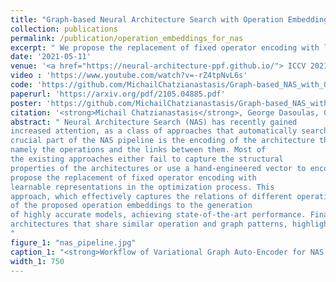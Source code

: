 ```yaml
---
title: "Graph-based Neural Architecture Search with Operation Embeddings"
collection: publications
permalink: /publication/operation_embeddings_for_nas
excerpt: " We propose the replacement of fixed operator encoding with learnable representations in the optimization process. [Read More](https://michailchatzianastasis.github.io/publication/operation_embeddings_for_nas) "
date: '2021-05-11'
venue: '<a href="https://neural-architecture-ppf.github.io/"> ICCV 2021 Workshop on Neural Architectures: Past, Present and Future </a>'
video : 'https://www.youtube.com/watch?v=-rZ4tpNvL6s'
code: 'https://github.com/MichailChatzianastasis/Graph-based_NAS_with_Operation_Embeddings'
paperurl: 'https://arxiv.org/pdf/2105.04885.pdf'
poster: 'https://github.com/MichailChatzianastasis/Graph-based_NAS_with_Operation_Embeddings/blob/master/Graph_based_neural_architecture_search_with_operation_embeddings_ICCV.pdf'
citation: '<strong>Michail Chatzianastasis</strong>, George Dasoulas, Georgios Siolas, Michalis Vazirgiannis'
abstract: " Neural Architecture Search (NAS) has recently gained
increased attention, as a class of approaches that automatically searches in an input space of network architectures. A
crucial part of the NAS pipeline is the encoding of the architecture that consists of the applied computational blocks,
namely the operations and the links between them. Most of
the existing approaches either fail to capture the structural
properties of the architectures or use a hand-engineered vector to encode the operator information. In this paper, we
propose the replacement of fixed operator encoding with
learnable representations in the optimization process. This
approach, which effectively captures the relations of different operations, leads to smoother and more accurate representations of the architectures and consequently to improved performance of the end task. Our extensive evaluation in ENAS benchmark demonstrates the effectiveness
of the proposed operation embeddings to the generation
of highly accurate models, achieving state-of-the-art performance. Finally, our method produces top-performing
architectures that share similar operation and graph patterns, highlighting a strong correlation between architecture’s structural properties and performance
"
figure_1: "nas_pipeline.jpg"
caption_1: "<strong>Workflow of Variational Graph Auto-Encoder for NAS with integration of Operation Embeddings</strong>. First, the corresponding directed acyclic graph $G_A=(A,\textbf{X})$ of the input architecture is constructed. Then, the operations $X$ are given as input in the operation embeddings layer, to obtain the embeddings $O(\textbf{X})$. Finally, the adjacency matrix and the operation embeddings are passed to the  auto-encoder." 
width_1: 750
---
```









